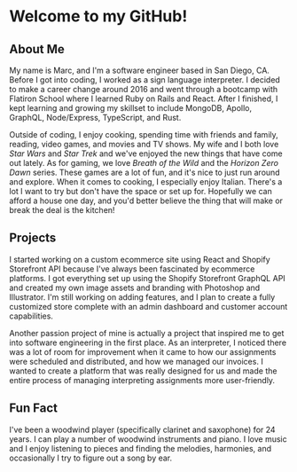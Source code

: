 # Welcome to my GitHub! 

## About Me

My name is Marc, and I'm a software engineer based in San Diego, CA. Before I got into coding, I worked as a sign language interpreter. I decided to make a career change around 2016 and went through a bootcamp with Flatiron School where I learned Ruby on Rails and React. After I finished, I kept learning and growing my skillset to include MongoDB, Apollo, GraphQL, Node/Express, TypeScript, and Rust.

Outside of coding, I enjoy cooking, spending time with friends and family, reading, video games, and movies and TV shows. My wife and I both love _Star Wars_ and _Star Trek_ and we've enjoyed the new things that have come out lately. As for gaming, we love _Breath of the Wild_ and the _Horizon Zero Dawn_ series. These games are a lot of fun, and it's nice to just run around and explore. When it comes to cooking, I especially enjoy Italian. There's a lot I want to try but don't have the space or set up for. Hopefully we can afford a house one day, and you'd better believe the thing that will make or break the deal is the kitchen!

## Projects
I started working on a custom ecommerce site using React and Shopify Storefront API because I've always been fascinated by ecommerce platforms. I got everything set up using the Shopify Storefront GraphQL API and created my own image assets and branding with Photoshop and Illustrator. I'm still working on adding features, and I plan to create a fully customized store complete with an admin dashboard and customer account capabilities.

Another passion project of mine is actually a project that inspired me to get into software engineering in the first place. As an interpreter, I noticed there was a lot of room for improvement when it came to how our assignments were scheduled and distributed, and how we managed our invoices. I wanted to create a platform that was really designed for us and made the entire process of managing interpreting assignments more user-friendly.

## Fun Fact
I've been a woodwind player (specifically clarinet and saxophone) for 24 years. I can play a number of woodwind instruments and piano. I love music and I enjoy listening to pieces and finding the melodies, harmonies, and occasionally I try to figure out a song by ear.

